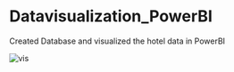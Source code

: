 # Datavisualization_PowerBI
Created Database and visualized the hotel data in PowerBI


![vis](https://user-images.githubusercontent.com/89943799/155785556-d43ff644-1f23-4cfe-888b-e149db6dff10.png)
